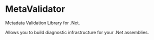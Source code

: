# MetaValidator
Metadata Validation Library for .Net.  

Allows you to build diagnostic infrastructure for your .Net assemblies.